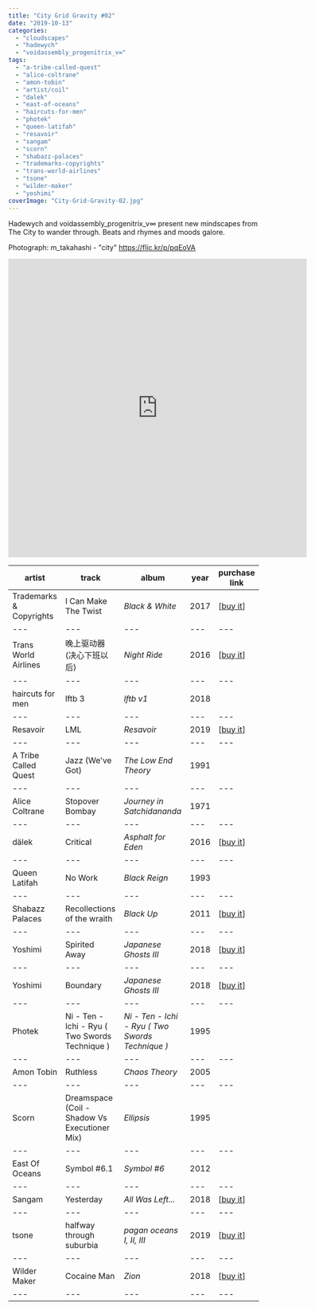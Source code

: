 ```yaml
---
title: "City Grid Gravity #02"
date: "2019-10-13"
categories: 
  - "cloudscapes"
  - "hadewych"
  - "voidassembly_progenitrix_v∞"
tags: 
  - "a-tribe-called-quest"
  - "alice-coltrane"
  - "amon-tobin"
  - "artist/coil"
  - "dalek"
  - "east-of-oceans"
  - "haircuts-for-men"
  - "photek"
  - "queen-latifah"
  - "resavoir"
  - "sangam"
  - "scorn"
  - "shabazz-palaces"
  - "trademarks-copyrights"
  - "trans-world-airlines"
  - "tsone"
  - "wilder-maker"
  - "yoshimi"
coverImage: "City-Grid-Gravity-02.jpg"
---
```


Hadewych and voidassembly\_progenitrix\_v∞ present new mindscapes from The City to wander through. Beats and rhymes and moods galore.

Photograph: m\_takahashi - "city" [<https://flic.kr/p/pqEoVA>](https://flic.kr/p/pqEoVA)

<iframe src="https://www.mixcloud.com/widget/iframe/?feed=%2Feveningoflight%2Fcity-grid-gravity-02%2F" width="600" height="600" frameborder="0"></iframe>

| **artist** | **track** | **album** | **year** | **purchase link** |
| --- | --- | --- | --- | --- |
| Trademarks & Copyrights | I Can Make The Twist | _Black & White_ | 2017 | \[[buy it](https://trademarksandcopyrights.bandcamp.com/album/black-white)\] |
| --- | --- | --- | --- | --- |
| Trans World Airlines | 晚上驱动器 (决心下班以后) | _Night Ride_ | 2016 | \[[buy it](https://adhesivesounds.bandcamp.com/album/night-ride)\] |
| --- | --- | --- | --- | --- |
| haircuts for men | lftb 3 | _lftb v1_ | 2018 |  |
| --- | --- | --- | --- | --- |
| Resavoir | LML | _Resavoir_ | 2019 | \[[buy it](https://intlanthem.bandcamp.com/album/resavoir)\] |
| --- | --- | --- | --- | --- |
| A Tribe Called Quest | Jazz (We've Got) | _The Low End Theory_ | 1991 |  |
| --- | --- | --- | --- | --- |
| Alice Coltrane | Stopover Bombay | _Journey in Satchidananda_ | 1971 |  |
| --- | --- | --- | --- | --- |
| dälek | Critical | _Asphalt for Eden_ | 2016 | \[[buy it](https://dalekipecac.bandcamp.com/album/asphalt-for-eden)\] |
| --- | --- | --- | --- | --- |
| Queen Latifah | No Work | _Black Reign_ | 1993 |  |
| --- | --- | --- | --- | --- |
| Shabazz Palaces | Recollections of the wraith | _Black Up_ | 2011 | \[[buy it](https://shabazzpalaces.bandcamp.com/album/black-up)\] |
| --- | --- | --- | --- | --- |
| Yoshimi | Spirited Away | _Japanese Ghosts III_ | 2018 | \[[buy it](https://pyramidslabel.bandcamp.com/album/japanese-ghosts-iii)\] |
| --- | --- | --- | --- | --- |
| Yoshimi | Boundary | _Japanese Ghosts III_ | 2018 | \[[buy it](https://pyramidslabel.bandcamp.com/album/japanese-ghosts-iii)\] |
| --- | --- | --- | --- | --- |
| Photek | Ni - Ten - Ichi - Ryu ( Two Swords Technique ) | _Ni - Ten - Ichi - Ryu ( Two Swords Technique )_ | 1995 |  |
| --- | --- | --- | --- | --- |
| Amon Tobin | Ruthless | _Chaos Theory_ | 2005 |  |
| --- | --- | --- | --- | --- |
| Scorn | Dreamspace (Coil - Shadow Vs Executioner Mix) | _Ellipsis_ | 1995 |  |
| --- | --- | --- | --- | --- |
| East Of Oceans | Symbol #6.1 | _Symbol #6_ | 2012 |  |
| --- | --- | --- | --- | --- |
| Sangam | Yesterday | _All Was Left​.​.​._ | 2018 | \[[buy it](https://hairsablazin.bandcamp.com/album/all-was-left)\] |
| --- | --- | --- | --- | --- |
| tsone | halfway through suburbia | _pagan oceans I, II, III_ | 2019 | \[[buy it](https://homenormal.bandcamp.com/album/pagan-oceans-i-ii-iii)\] |
| --- | --- | --- | --- | --- |
| Wilder Maker | Cocaine Man | _Zion_ | 2018 | \[[buy it](https://wildermaker.bandcamp.com/album/zion)\] |
| --- | --- | --- | --- | --- |
